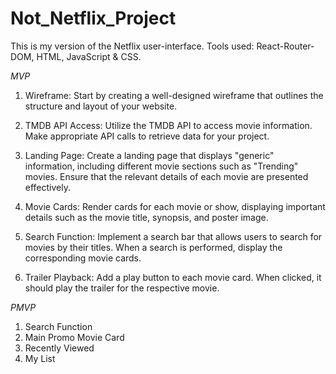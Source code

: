 # Not_Netflix_Project

This is my version of the Netflix user-interface. 
Tools used: React-Router-DOM, HTML, JavaScript & CSS.

*MVP*
1. Wireframe: Start by creating a well-designed wireframe that outlines the structure and layout of your website.

2. TMDB API Access: Utilize the TMDB API to access movie information. Make appropriate API calls to retrieve data for your project.

3. Landing Page: Create a landing page that displays "generic" information, including different movie sections such as "Trending" movies. Ensure that the relevant details of each movie are presented effectively.

4. Movie Cards: Render cards for each movie or show, displaying important details such as the movie title, synopsis, and poster image.

5. Search Function: Implement a search bar that allows users to search for movies by their titles. When a search is performed, display the corresponding movie cards.

6. Trailer Playback: Add a play button to each movie card. When clicked, it should play the trailer for the respective movie.


*PMVP*
1. Search Function
2. Main Promo Movie Card
3. Recently Viewed
4. My List

